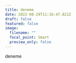 ```yaml
---
title: deneme
date: 2022-08-29T11:16:47.821Z
draft: false
featured: false
image:
  filename: ""
  focal_point: Smart
  preview_only: false
---
```

deneme